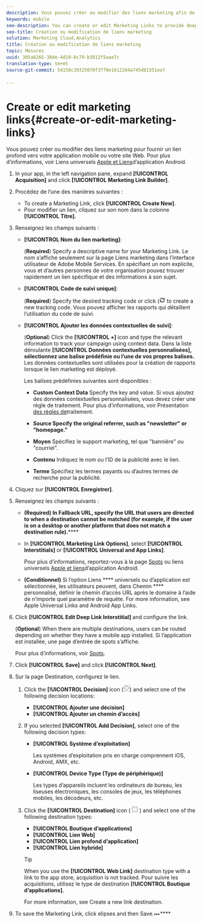```yaml
---
description: Vous pouvez créer ou modifier des liens marketing afin de fournir des liens profonds vers votre application mobile ou votre site Web.
keywords: mobile
seo-description: You can create or edit Marketing Links to provide deep linking into your mobile app or your website.
seo-title: Création ou modification de liens marketing
solution: Marketing Cloud,Analytics
title: Création ou modification de liens marketing
topic: Mesures
uuid: 305a8265-38de-4d19-8c79-b3912f5aae7c
translation-type: tm+mt
source-git-commit: 54150c39325070f37f8e1612204a745d81551ea7

---
```



# Create or edit marketing links{#create-or-edit-marketing-links}

Vous pouvez créer ou modifier des liens marketing pour fournir un lien profond vers votre application mobile ou votre site Web. Pour plus d’informations, voir Liens universels [Apple et Liens](/help/using/c-manage-app-settings/c-mob-confg-app/c-universal-app-links.md)d’application Android.

1. In your app, in the left navigation pane, expand **[!UICONTROL Acquisition]** and click **[!UICONTROL Marketing Link Builder]**.
1. Procédez de l’une des manières suivantes :

   * To create a Marketing Link, click **[!UICONTROL Create New]**.
   * Pour modifier un lien, cliquez sur son nom dans la colonne **[!UICONTROL Titre].**

1. Renseignez les champs suivants :

   * **[!UICONTROL Nom du lien marketing]**:

      (**Required**) Specify a descriptive name for your Marketing Link. Le nom s’affiche seulement sur la page Liens marketing dans l’interface utilisateur de Adobe Mobile Services. En spécifiant un nom explicite, vous et d’autres personnes de votre organisation pouvez trouver rapidement un lien spécifique et des informations à son sujet.

   * **[!UICONTROL Code de suivi unique]**:

      (**Required**) Specify the desired tracking code or click (![generate icon](assets/icon_generate.png) to create a new tracking code. Vous pouvez afficher les rapports qui détaillent l’utilisation du code de suivi.

   * **[!UICONTROL Ajouter les données contextuelles de suivi]**:

      (**Optional**) Click the **[!UICONTROL +]** icon and type the relevant information to track your campaign using context data. Dans la liste déroulante **[!UICONTROL Données contextuelles personnalisées], sélectionnez une balise prédéfinie ou l’une de vos propres balises.** Les données contextuelles sont utilisées pour la création de rapports lorsque le lien marketing est déployé.

      Les balises prédéfinies suivantes sont disponibles :

      * **Custom Context Data**
Specify the key and value. Si vous ajoutez des données contextuelles personnalisées, vous devez créer une règle de traitement. Pour plus d’informations, voir Présentation [des règles de](https://docs.adobe.com/content/help/en/analytics/admin/admin-tools/processing-rules/processing-rules.html)traitement.

      * **Source
Specify the original referrer, such as "newsletter" or "homepage."**

      * **Moyen** Spécifiez le support marketing, tel que "bannière" ou "courriel".

      * **Contenu** Indiquez le nom ou l’ID de la publicité avec le lien.

      * **Terme** Spécifiez les termes payants ou d’autres termes de recherche pour la publicité.
1. Cliquez sur **[!UICONTROL Enregistrer]**.
1. Renseignez les champs suivants :

   * **(Required) In Fallback URL, specify the URL that users are directed to when a destination cannot be matched (for example, if the user is on a desktop or another platform that does not match a destination rule).******
   * In **[!UICONTROL Marketing Link Options]**, select **[!UICONTROL Interstitials]** or **[!UICONTROL Universal and App Links]**.

      Pour plus d’informations, reportez-vous à la page [Spots](/help/using/acquisition-main/c-marketing-links-builder/t-create-edit-adobe-links/t-interstitials.md) ou liens universels [Apple et liens](/help/using/c-manage-app-settings/c-mob-confg-app/c-universal-app-links.md)d’application Android.

   * **(Conditionnel)** Si l’option Liens **** universels ou d’application est sélectionnée, les utilisateurs peuvent, dans Chemin **** personnalisé, définir le chemin d’accès URL après le domaine à l’aide de n’importe quel paramètre de requête. For more information, see Apple Universal Links and Android App Links.[](/help/using/c-manage-app-settings/c-mob-confg-app/c-universal-app-links.md)

1. Click **[!UICONTROL Edit Deep Link Interstitial]** and configure the link.

   (**Optional**) When there are multiple destinations, users can be routed depending on whether they have a mobile app installed. Si l’application est installée, une page d’entrée de spots s’affiche.

   Pour plus d’informations, voir [Spots](/help/using/acquisition-main/c-marketing-links-builder/t-create-edit-adobe-links/t-interstitials.md).

1. Click **[!UICONTROL Save]** and click **[!UICONTROL Next]**.
1. Sur la page Destination, configurez le lien.

   1. Click the **[!UICONTROL Decision]** icon (![decision icon](assets/icon_decision.png)) and select one of the following decision locations:

      * **[!UICONTROL Ajouter une décision]**
      * **[!UICONTROL Ajouter un chemin d’accès]**
   1. If you selected **[!UICONTROL Add Decision]**, select one of the following decision types:

      * **[!UICONTROL Système d’exploitation]**

         Les systèmes d’exploitation pris en charge comprennent iOS, Android, AMX, etc.

      * **[!UICONTROL Device Type (Type de périphérique)]**

         Les types d’appareils incluent les ordinateurs de bureau, les liseuses électroniques, les consoles de jeux, les téléphones mobiles, les décodeurs, etc.
   1. Click the **[!UICONTROL Destination]** icon ( ![square icon](assets/icon_square.png) ) and select one of the following destination types:

      * **[!UICONTROL Boutique d’applications]**
      * **[!UICONTROL Lien Web]**
      * **[!UICONTROL Lien profond d’application]**
      * **[!UICONTROL Lien hybride]**
      >[!TIP]
      >
      >When you use the **[!UICONTROL Web Link]** destination type with a link to the app store, acquisition is not tracked. Pour suivre les acquisitions, utilisez le type de destination **[!UICONTROL Boutique d’applications].**

      For more information, see Create a new link destination.[](/help/using/acquisition-main/c-manage-link-destinations/t-create-new-app-deep-link-destination.md)




1. To save the Marketing Link, click elipses and then Save.![](assets/icon_elipses.png)****
